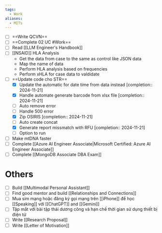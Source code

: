 ```yaml
---
tags:
  - Work
aliases:
  - MITs
---
```

- [ ] ==Write QCVN==
- [ ] ==Complete 02 UC #Work== 
- [ ] Read [[LLM Engineer's Handbook]]
- [ ] [[NSAID]] HLA Analysis
	- Get the data from case to the same as control like JSON data
	- Map the name of data
	- Perform HLA analysis based on frequencies
	- Perform xHLA for case data to valdidate
- [ ] ==Update code cho STR==
	- [x] Update the automatic for date time from data instead  [completion:: 2024-11-21]
	- [x] Handle automate generate barcode from xlsx file  [completion:: 2024-11-21]
	- [ ] Auto remove error
	- [ ] Handle 500 error
	- [x] Zip OSIRIS  [completion:: 2024-11-21]
	- [ ] Auto create concat
	- [x] Generate report missmatch with RFU  [completion:: 2024-11-21]
	- [ ] Option to run 
- [ ] Make mtDNA faster
- [ ] Complete [[Azure AI Engineer Associate|Microsoft Certified: Azure AI Engineer Associate]]
- [ ] Complete [[MongoDB Associate DBA Exam]]

# Others

- [ ] Build [[Multimodal Personal Assistant]]
- [ ] Find good mentor and build [[Relationships and Connections]]
- [ ] Mua sim mạng hoặc đăng ký gọi mạng trên [[iPhone]] để học [[Speaking]] với [[ChatGPT]] and [[Gemini]]
- [ ] Tập mắt với bài tập thái dương công và hạn chế thời gian sử dụng thiết bị điện tử
- [ ] Write [[Research Proposal]]
- [ ] Write [[Letter of Motivation]]
